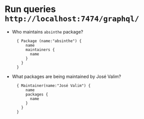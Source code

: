 <!SLIDE bullets>
# Run queries `http://localhost:7474/graphql/`

* Who maintains `absinthe` package?

        { Package (name:"absinthe") {
            name
            maintainers {
              name
            }
          }
        }

* What packages are being maintained by José Valim?

        { Maintainer(name:"José Valim") {
            name
            packages {
              name
            }
          }
        }